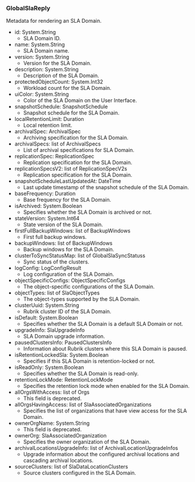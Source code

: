 ### GlobalSlaReply
Metadata for rendering an SLA Domain.

- id: System.String
  - SLA Domain ID.
- name: System.String
  - SLA Domain name.
- version: System.String
  - Version for the SLA Domain.
- description: System.String
  - Description of the SLA Domain.
- protectedObjectCount: System.Int32
  - Workload count for the SLA Domain.
- uiColor: System.String
  - Color of the SLA Domain on the User Interface.
- snapshotSchedule: SnapshotSchedule
  - Snapshot schedule for the SLA Domain.
- localRetentionLimit: Duration
  - Local retention limit.
- archivalSpec: ArchivalSpec
  - Archiving specification for the SLA Domain.
- archivalSpecs: list of ArchivalSpecs
  - List of archival specifications for SLA Domain.
- replicationSpec: ReplicationSpec
  - Replication specification for the SLA Domain.
- replicationSpecsV2: list of ReplicationSpecV2s
  - Replication specification for the SLA Domain.
- snapshotScheduleLastUpdatedAt: DateTime
  - Last update timestamp of the snapshot schedule of the SLA Domain.
- baseFrequency: Duration
  - Base frequency for the SLA Domain.
- isArchived: System.Boolean
  - Specifies whether the SLA Domain is archived or not.
- stateVersion: System.Int64
  - State version of the SLA Domain.
- firstFullBackupWindows: list of BackupWindows
  - First full backup windows.
- backupWindows: list of BackupWindows
  - Backup windows for the SLA Domain.
- clusterToSyncStatusMap: list of GlobalSlaSyncStatuss
  - Sync status of the clusters.
- logConfig: LogConfigResult
  - Log configuration of the SLA Domain.
- objectSpecificConfigs: ObjectSpecificConfigs
  - The object-specific configurations of the SLA Domain.
- objectTypes: list of SlaObjectTypes
  - The object-types supported by the SLA Domain.
- clusterUuid: System.String
  - Rubrik cluster ID of the SLA Domain.
- isDefault: System.Boolean
  - Specifies whether the SLA Domain is a default SLA Domain or not.
- upgradeInfo: SlaUpgradeInfo
  - SLA Domain upgrade information.
- pausedClustersInfo: PausedClustersInfo
  - Information about Rubrik clusters where this SLA Domain is paused.
- isRetentionLockedSla: System.Boolean
  - Specifies if this SLA Domain is retention-locked or not.
- isReadOnly: System.Boolean
  - Specifies whether the SLA Domain is read-only.
- retentionLockMode: RetentionLockMode
  - Specifies the retention lock mode when enabled for the SLA Domain.
- allOrgsWithAccess: list of Orgs
  - This field is deprecated.
- allOrgsHavingAccess: list of SlaAssociatedOrganizations
  - Specifies the list of organizations that have view access for the SLA Domain.
- ownerOrgName: System.String
  - This field is deprecated.
- ownerOrg: SlaAssociatedOrganization
  - Specifies the owner organization of the SLA Domain.
- archivalLocationsUpgradeInfo: list of ArchivalLocationUpgradeInfos
  - Upgrade information about the configured archival locations and cascading archival locations.
- sourceClusters: list of SlaDataLocationClusters
  - Source clusters configured in the SLA Domain.
